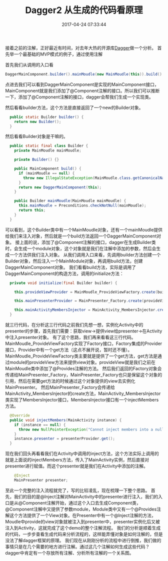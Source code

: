 ﻿---
title: Dagger2 从生成的代码看原理
date: 2017-04-24 07:33:44
categories: Android日常问题
tags: Android, 开源库, Dagger
---
接着之前的注解，正好最近有时间，对去年大热的开源库[Dagger](https://github.com/google/dagger)做一个分析。
首先举一个最基础的MVP模式的例子，通过使用注解

<!-- more -->

首先我们从调用的入口看
```java
DaggerMainComponent.builder().mainMoudle(new MainMoudle(this)).build().inject(this);
```
点进去我们可以看到DaggerMainComponent是实现的MainComponent接口，MainComponent就是我们添加了@Component注解的接口。所以我们可以推断一下，添加了@Component注解的接口，dagger会帮我们生成一个实现类。

然后看看builder方法，这个方法是直接返回了一个new的Builder对象。
```java
  public static Builder builder() {
    return new Builder();
  }
```
然后看看Builder对象是干嘛的。

```java
  public static final class Builder {
    private MainMoudle mainMoudle;

    private Builder() {}

    public MainComponent build() {
      if (mainMoudle == null) {
        throw new IllegalStateException(MainMoudle.class.getCanonicalName() + " must be set");
      }
      return new DaggerMainComponent(this);
    }

    public Builder mainMoudle(MainMoudle mainMoudle) {
      this.mainMoudle = Preconditions.checkNotNull(mainMoudle);
      return this;
    }
  }
```
可以看到，这个Builder类中有一个MainMoudle对象，还有一个mainMoudle提供给我们来注入对象，然后就是一个build方法返回一个DaggerMainComponent对象。
接上面的说，添加了@Component注解的接口，dagger在生成Builder类时，会生成一个module对象，这个对象就是我们在注解中添加的参数，然后会生成一个方法供我们注入对象。
从我们调用入口来看，先调用builder方法创建一个Builder对象，然后注入一个MainModule对象，再调用build方法，创建DaggerMainComponent对象。
我们看看build方法，实际是调用了DaggerMainComponent的构造方法，调用的initialize方法：
```java
  private void initialize(final Builder builder) {

    this.provideViewProvider = MainMoudle_ProvideViewFactory.create(builder.mainMoudle);

    this.mainPresenterProvider = MainPresenter_Factory.create(provideViewProvider);

    this.mainActivityMembersInjector = MainActivity_MembersInjector.create(mainPresenterProvider);
  }
```
就三行代码，在分析这三行代码之前我们先想一想，实例化Activity中的presenter的步骤，首先我们需要：获取view→提供view给presenter→在Activity中注入presenter对象。
有了这个思路，我们再来看看这三行代码。MainMoudle_ProvideViewFactory实现了Factory接口，Factory集成的Provider接口，Provider中有一个get方法（这点不展开说，暂时还不懂）。
MainMoudle_ProvideViewFactory类主要就是提供了一个get方法，get方法是通过module的provideView方法来提供view对象。provideView就是我们之前在MainMoudle类中添加了@Provides注解的方法。
然后我们返回的Factory对象会传递给MainPresenter_Factory，MainPresenter_Factory也只是保留这个对象的引用，然后在需要get方法的时候通过这个对象提供的view去实例化MainPresenter。
然后MainPresenter_Factory会传递给MainActivity_MembersInjector的create方法，MainActivity_MembersInjector类实现了MembersInjector接口，MembersInjector接口有一个injectMembers方法。
```java
  @Override
  public void injectMembers(MainActivity instance) {
    if (instance == null) {
      throw new NullPointerException("Cannot inject members into a null reference");
    }
    instance.presenter = presenterProvider.get();
  }
```
现在我们回头再看看我们在Activity中调用的inject方法，这个方法实际上调用的就是上面说的injectMembers方法，传入了MainActivity实例，然后直接对presenter进行赋值。而这个presenter就是我们在Activity中添加的注解。
```java
    @Inject
    MainPresenter presenter;
```
至此一个完整的注入流程就完了，写的比较凌乱，现在梳理一下整个思路。
首先，我们的目的是@Inject注解对MainActivity中的presenter进行注入，我们的入口是从@Component注解开始，通过这个入口去生成Component类，@Component注解中又提供了参数module，Module类中又有一个@Provides注解这个方法提供了一个View对象。在Presenter中有一个@Inject注解的方法，Moudle中provide的view对象就被注入到presenter中，presenter实例化后又被注入到Activity，这就完成了这个demo的整个注解流程。
我们的分析是顺着生成的代码，一步步查看生成代码来分析流程的，这样能弄懂对象是如何注解的，但是没法了解dagger框架的原理。
我们现在从刚刚分析的流程中进行倒推，我们做的事情只是在几个需要的地方进行注解。通过这几个注解如何生成这些代码？dagger中肯定有一个存放所有注解、分析所有注解的一个关系图。
